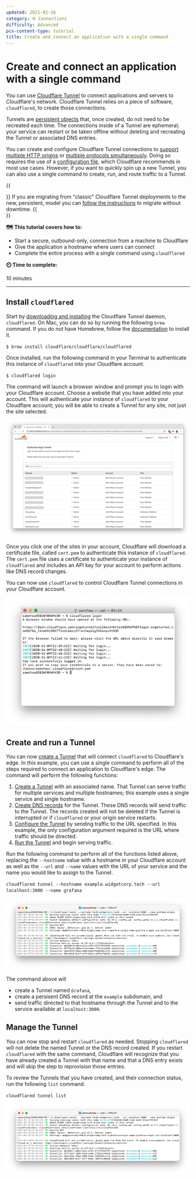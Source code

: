 ```yaml
---
updated: 2021-02-16
category: 🌐 Connections
difficulty: Advanced
pcx-content-type: tutorial
title: Create and connect an application with a single command
---
```


# Create and connect an application with a single command

You can use [Cloudflare Tunnel](/connections/connect-apps) to connect applications and servers to Cloudflare's network. Cloudflare Tunnel relies on a piece of software, `cloudflared`, to create those connections.

Tunnels are [persistent objects](https://blog.cloudflare.com/argo-tunnels-that-live-forever/) that, once created, do not need to be recreated each time. The connections inside of a Tunnel are ephemeral; your service can restart or be taken offline without deleting and recreating the Tunnel or associated DNS entries.

You can create and configure Cloudflare Tunnel connections to [support multiple HTTP origins](/tutorials/multi-origin) or [multiple protocols simultaneously](/tutorials/gitlab). Doing so requires the use of a [configuration file](/connections/connect-apps/configuration/config), which Cloudflare recommends in most use cases. However, if you want to quickly spin up a new Tunnel, you can also use a single command to create, run, and route traffic to a Tunnel.

{{<Aside>}}
If you are migrating from "classic" Cloudflare Tunnel deployments to the new, persistent, model you can [follow the instructions](/tutorials/migrate-lb-tunnel) to migrate without downtime.
{{</Aside>}}

**🗺️ This tutorial covers how to:**

- Start a secure, outbound-only, connection from a machine to Cloudflare
- Give the application a hostname where users can connect
- Complete the entire process with a single command using `cloudflared`

**⏲️ Time to complete:**

10 minutes

---

## Install `cloudflared`

Start by [downloading and installing](/connections/connect-apps/install-and-setup) the Cloudflare Tunnel daemon, `cloudflared`. On Mac, you can do so by running the following `brew` command. If you do not have Homebrew, follow the [documentation](https://docs.brew.sh/Installation) to install it.

`$ brew install cloudflare/cloudflare/cloudflared`

Once installed, run the following command in your Terminal to authenticate this instance of `cloudflared` into your Cloudflare account.

`$ cloudflared login`

The command will launch a browser window and prompt you to login with your Cloudflare account. Choose a website that you have added into your account. This will authenticate your instance of `cloudflared` to your Cloudflare account; you will be able to create a Tunnel for any site, not just the site selected.

![Choose Site](../static/secure-origin-connections/share-new-site/pick-site.png)

Once you click one of the sites in your account, Cloudflare will download a certificate file, called `cert.pem` to authenticate this instance of `cloudflared`. The `cert.pem` file uses a certificate to authenticate your instance of `cloudflared` and includes an API key for your account to perform actions like DNS record changes.

You can now use `cloudflared` to control Cloudflare Tunnel connections in your Cloudflare account.

![Download Cert](../static/secure-origin-connections/share-new-site/cert-download.png)

## Create and run a Tunnel

You can now [create a Tunnel](/connections/connect-apps/create-tunnel) that will connect `cloudflared` to Cloudflare's edge. In this example, you can use a single command to perform all of the steps required to connect an application to Cloudflare's edge. The command will perform the following functions:

1. [Create a Tunnel](/connections/connect-apps/create-tunnel) with an associated name. That Tunnel can serve traffic for multiple services and multiple hostnames; this example uses a single service and single hostname.
2. [Create DNS records](/connections/connect-apps/routing-to-tunnel) for the Tunnel. These DNS records will send traffic to the Tunnel. The records created will not be deleted if the Tunnel is interrupted or if `cloudflared` or your origin service restarts.
3. [Configure the Tunnel](/connections/connect-apps/configuration) by sending traffic to the URL specified. In this example, the only configuration argument required is the URL where traffic should be directed.
4. [Run the Tunnel](/connections/connect-apps/run-tunnel) and begin serving traffic.

Run the following command to perform all of the functions listed above, replacing the `--hostname` value with a hostname in your Cloudflare account as well as the `--url` and `--name` values with the URL of your service and the name you would like to assign to the Tunnel.

`cloudflared tunnel --hostname example.widgetcorp.tech --url localhost:3000 --name grafana`

![Command Output](../static/secure-origin-connections/single-command/command-output.png)

The command above will

- create a Tunnel named `Grafana`,
- create a persisent DNS record at the `example` subdomain, and
- send traffic directed to that hostname through the Tunnel and to the service available at `localhost:3000`.

## Manage the Tunnel

You can now stop and restart `cloudflared` as needed. Stopping `cloudflared` will not delete the named Tunnel or the DNS record created. If you restart `cloudflared` with the same command, Cloudflare will recognize that you have already created a Tunnel with that name and that a DNS entry exists and will skip the step to reprovision those entries.

To review the Tunnels that you have created, and their connection status, run the following `list` command.

`cloudflared tunnel list`

![Command Output](../static/secure-origin-connections/single-command/command-output.png)
